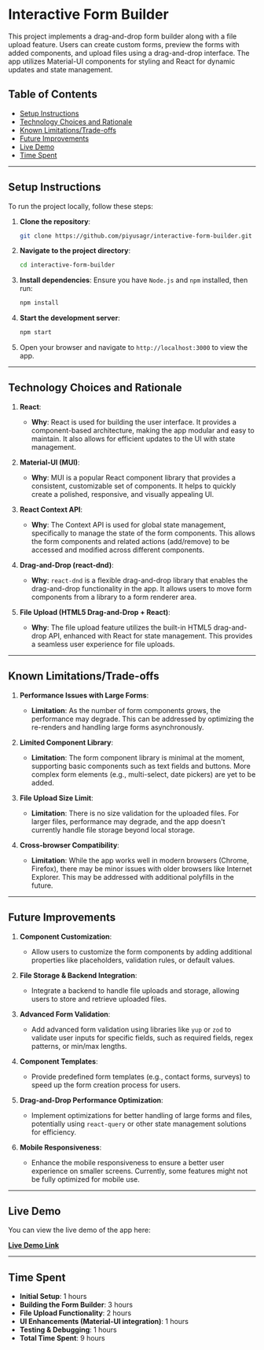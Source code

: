 

# Interactive Form Builder

This project implements a drag-and-drop form builder along with a file upload feature. Users can create custom forms, preview the forms with added components, and upload files using a drag-and-drop interface. The app utilizes Material-UI components for styling and React for dynamic updates and state management.

## Table of Contents

- [Setup Instructions](#setup-instructions)
- [Technology Choices and Rationale](#technology-choices-and-rationale)
- [Known Limitations/Trade-offs](#known-limitationstrade-offs)
- [Future Improvements](#future-improvements)
- [Live Demo](#live-demo)
- [Time Spent](#time-spent)

---

## Setup Instructions

To run the project locally, follow these steps:

1. **Clone the repository**:
   ```bash
   git clone https://github.com/piyusagr/interactive-form-builder.git
   ```

2. **Navigate to the project directory**:
   ```bash
   cd interactive-form-builder
   ```

3. **Install dependencies**:
   Ensure you have `Node.js` and `npm` installed, then run:
   ```bash
   npm install
   ```

4. **Start the development server**:
   ```bash
   npm start
   ```

5. Open your browser and navigate to `http://localhost:3000` to view the app.

---

## Technology Choices and Rationale

1. **React**:
   - **Why**: React is used for building the user interface. It provides a component-based architecture, making the app modular and easy to maintain. It also allows for efficient updates to the UI with state management.
   
2. **Material-UI (MUI)**:
   - **Why**: MUI is a popular React component library that provides a consistent, customizable set of components. It helps to quickly create a polished, responsive, and visually appealing UI.
   
3. **React Context API**:
   - **Why**: The Context API is used for global state management, specifically to manage the state of the form components. This allows the form components and related actions (add/remove) to be accessed and modified across different components.
   
4. **Drag-and-Drop (react-dnd)**:
   - **Why**: `react-dnd` is a flexible drag-and-drop library that enables the drag-and-drop functionality in the app. It allows users to move form components from a library to a form renderer area.

5. **File Upload (HTML5 Drag-and-Drop + React)**:
   - **Why**: The file upload feature utilizes the built-in HTML5 drag-and-drop API, enhanced with React for state management. This provides a seamless user experience for file uploads.

---

## Known Limitations/Trade-offs

1. **Performance Issues with Large Forms**:
   - **Limitation**: As the number of form components grows, the performance may degrade. This can be addressed by optimizing the re-renders and handling large forms asynchronously.
   
2. **Limited Component Library**:
   - **Limitation**: The form component library is minimal at the moment, supporting basic components such as text fields and buttons. More complex form elements (e.g., multi-select, date pickers) are yet to be added.
   
3. **File Upload Size Limit**:
   - **Limitation**: There is no size validation for the uploaded files. For larger files, performance may degrade, and the app doesn't currently handle file storage beyond local storage.
   
4. **Cross-browser Compatibility**:
   - **Limitation**: While the app works well in modern browsers (Chrome, Firefox), there may be minor issues with older browsers like Internet Explorer. This may be addressed with additional polyfills in the future.

---

## Future Improvements

1. **Component Customization**:
   - Allow users to customize the form components by adding additional properties like placeholders, validation rules, or default values.

2. **File Storage & Backend Integration**:
   - Integrate a backend to handle file uploads and storage, allowing users to store and retrieve uploaded files.

3. **Advanced Form Validation**:
   - Add advanced form validation using libraries like `yup` or `zod` to validate user inputs for specific fields, such as required fields, regex patterns, or min/max lengths.

4. **Component Templates**:
   - Provide predefined form templates (e.g., contact forms, surveys) to speed up the form creation process for users.

5. **Drag-and-Drop Performance Optimization**:
   - Implement optimizations for better handling of large forms and files, potentially using `react-query` or other state management solutions for efficiency.

6. **Mobile Responsiveness**:
   - Enhance the mobile responsiveness to ensure a better user experience on smaller screens. Currently, some features might not be fully optimized for mobile use.

---

## Live Demo

You can view the live demo of the app here:

[**Live Demo Link**](https://interactive-form-builder.vercel.app)


---

## Time Spent

- **Initial Setup**: 1 hours
- **Building the Form Builder**: 3 hours
- **File Upload Functionality**: 2 hours
- **UI Enhancements (Material-UI integration)**: 1 hours
- **Testing & Debugging**: 1 hours
- **Total Time Spent**: 9 hours
